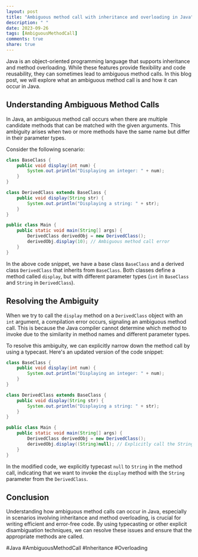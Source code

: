 ```yaml
---
layout: post
title: "Ambiguous method call with inheritance and overloading in Java"
description: " "
date: 2023-09-26
tags: [AmbiguousMethodCall]
comments: true
share: true
---
```


Java is an object-oriented programming language that supports inheritance and method overloading. While these features provide flexibility and code reusability, they can sometimes lead to ambiguous method calls. In this blog post, we will explore what an ambiguous method call is and how it can occur in Java.

## Understanding Ambiguous Method Calls

In Java, an ambiguous method call occurs when there are multiple candidate methods that can be matched with the given arguments. This ambiguity arises when two or more methods have the same name but differ in their parameter types.

Consider the following scenario:

```java
class BaseClass {
    public void display(int num) {
        System.out.println("Displaying an integer: " + num);
    }
}

class DerivedClass extends BaseClass {
    public void display(String str) {
        System.out.println("Displaying a string: " + str);
    }
}

public class Main {
    public static void main(String[] args) {
        DerivedClass derivedObj = new DerivedClass();
        derivedObj.display(10); // Ambiguous method call error
    }
}
```

In the above code snippet, we have a base class `BaseClass` and a derived class `DerivedClass` that inherits from `BaseClass`. Both classes define a method called `display`, but with different parameter types (`int` in `BaseClass` and `String` in `DerivedClass`).

## Resolving the Ambiguity

When we try to call the `display` method on a `DerivedClass` object with an `int` argument, a compilation error occurs, signaling an ambiguous method call. This is because the Java compiler cannot determine which method to invoke due to the similarity in method names and different parameter types.

To resolve this ambiguity, we can explicitly narrow down the method call by using a typecast. Here's an updated version of the code snippet:

```java
class BaseClass {
    public void display(int num) {
        System.out.println("Displaying an integer: " + num);
    }
}

class DerivedClass extends BaseClass {
    public void display(String str) {
        System.out.println("Displaying a string: " + str);
    }
}

public class Main {
    public static void main(String[] args) {
        DerivedClass derivedObj = new DerivedClass();
        derivedObj.display((String)null); // Explicitly call the String version
    }
}
```

In the modified code, we explicitly typecast `null` to `String` in the method call, indicating that we want to invoke the `display` method with the `String` parameter from the `DerivedClass`.

## Conclusion

Understanding how ambiguous method calls can occur in Java, especially in scenarios involving inheritance and method overloading, is crucial for writing efficient and error-free code. By using typecasting or other explicit disambiguation techniques, we can resolve these issues and ensure that the appropriate methods are called.

#Java #AmbiguousMethodCall #Inheritance #Overloading